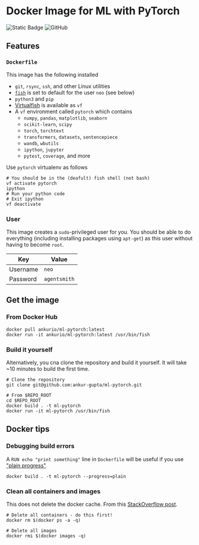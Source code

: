 # Docker Image for ML with PyTorch

![Static Badge](https://img.shields.io/badge/Homepage-GitHub-blue)
![GitHub](https://img.shields.io/github/license/ankur-gupta/ml-pytorch?link=https%3A%2F%2Fgithub.com%2Fankur-gupta%2Fml-pytorch%2Fblob%2Fmain%2FLICENSE)

## Features
### `Dockerfile`
This image has the following installed
* `git`, `rsync`, `ssh`, and other Linux utilities
* [`fish`](https://fishshell.com/) is set to default for the user `neo` (see below)
* `python3` and `pip`
* [Virtualfish](https://github.com/adambrenecki/virtualfish) is available as `vf`
* A `vf` environment called `pytorch` which contains
  * `numpy`, `pandas`, `matplotlib`, `seaborn`
  * `scikit-learn`, `scipy`
  * `torch`, `torchtext`
  * `transformers`, `datasets`, `sentencepiece`
  * `wandb`, `wbutils`
  * `ipython`, `jupyter`
  * `pytest`, `coverage`, and more

Use `pytorch` virtualenv as follows
```shell
# You should be in the (deafult) fish shell (not bash)
vf activate pytorch
ipython
# Run your python code
# Exit ipython
vf deactivate
```

### User
This image creates a `sudo`-privileged user for you. You should be able to
do everything (including installing packages using `apt-get`) as this user
without having to become `root`.

| Key      | Value        |
|----------|--------------|
| Username | `neo`        |
| Password | `agentsmith` |


## Get the image
### From Docker Hub
```shell
docker pull ankurio/ml-pytorch:latest
docker run -it ankurio/ml-pytorch:latest /usr/bin/fish
```

### Build it yourself
Alternatively, you cna clone the repository and build it yourself. It will take ~10 minutes to build the first time.
```shell
# Clone the repository
git clone git@github.com:ankur-gupta/ml-pytorch.git

# From $REPO_ROOT
cd $REPO_ROOT
docker build . -t ml-pytorch
docker run -it ml-pytorch /usr/bin/fish
```

## Docker tips
### Debugging build errors
A `RUN echo "print something"` line in `Dockerfile` will be useful if you use ["plain progress"](https://stackoverflow.com/a/67548336/4383754)
```shell
docker build . -t ml-pytorch --progress=plain
```

### Clean all containers and images
This does not delete the docker cache. From this
[StackOverflow post](https://stackoverflow.com/a/55499079/4383754).

```shell
# Delete all containers - do this first!
docker rm $(docker ps -a -q)

# Delete all images
docker rmi $(docker images -q)
```
